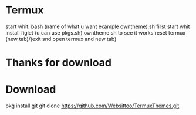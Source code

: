 # Termux
start whit:
bash (name of what u want example owntheme).sh
first start whit install figlet (u can use pkgs.sh)
owntheme.sh to see it works reset termux (new tab)/(exit snd open termux and new tab)
# Thanks for download
# Download
pkg install git
git clone https://github.com/Websittoo/TermuxThemes.git
